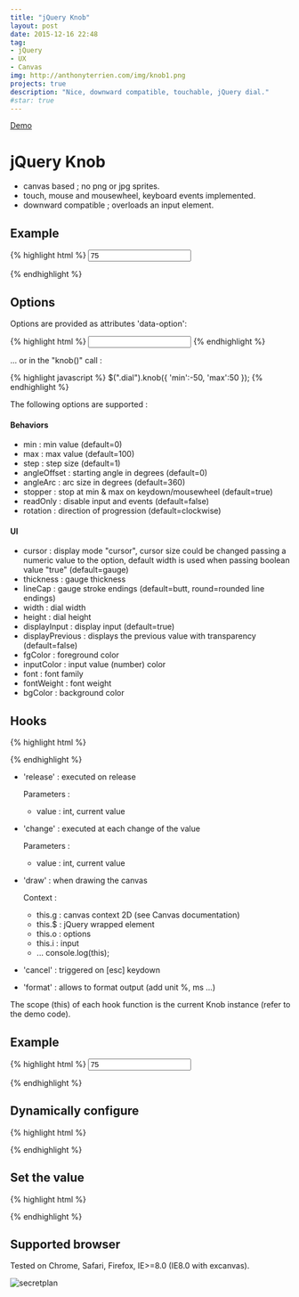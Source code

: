 ```yaml
---
title: "jQuery Knob"
layout: post
date: 2015-12-16 22:48
tag:
- jQuery
- UX
- Canvas
img: http://anthonyterrien.com/img/knob1.png
projects: true
description: "Nice, downward compatible, touchable, jQuery dial."
#star: true
---
```


[Demo](/demo/knob/)

jQuery Knob
=============

- canvas based ; no png or jpg sprites.
- touch, mouse and mousewheel, keyboard events implemented.
- downward compatible ; overloads an input element.

Example
-------

{% highlight html %}
<input type="text" value="75" class="dial">

<script>
    $(function() {
        $(".dial").knob();
    });
</script>
{% endhighlight %}

Options
-------

Options are provided as attributes 'data-option':

{% highlight html %}
<input type="text" class="dial" data-min="-50" data-max="50">
{% endhighlight %}

... or in the "knob()" call :

{% highlight javascript %}
$(".dial").knob({
    'min':-50,
    'max':50
});
{% endhighlight %}

The following options are supported :

#### Behaviors
* min : min value (default=0)
* max : max value (default=100)
* step : step size (default=1)
* angleOffset : starting angle in degrees (default=0)
* angleArc : arc size in degrees (default=360)
* stopper : stop at min & max on keydown/mousewheel (default=true)
* readOnly : disable input and events (default=false)
* rotation : direction of progression (default=clockwise)

#### UI
* cursor : display mode "cursor", cursor size could be changed passing a numeric value to the option, default width is used when passing boolean value "true" (default=gauge)
* thickness : gauge thickness
* lineCap : gauge stroke endings (default=butt, round=rounded line endings)
* width : dial width
* height : dial height
* displayInput : display input (default=true)
* displayPrevious : displays the previous value with transparency (default=false)
* fgColor : foreground color
* inputColor : input value (number) color
* font : font family
* fontWeight : font weight
* bgColor : background color

Hooks
-------

{% highlight html %}
<script>
    $(".dial").knob({
        'release' : function (v) { /*make something*/ }
    });
</script>
{% endhighlight %}

- 'release' : executed on release

    Parameters :
    + value : int, current value

- 'change' : executed at each change of the value

    Parameters :
    + value : int, current value

- 'draw' : when drawing the canvas

    Context :
    - this.g : canvas context 2D (see Canvas documentation)
    - this.$ : jQuery wrapped element
    - this.o : options
    - this.i : input
    - ... console.log(this);

- 'cancel' : triggered on [esc] keydown

- 'format' : allows to format output (add unit %, ms ...)

The scope (this) of each hook function is the current Knob instance (refer to the demo code).

Example
-------

{% highlight html %}
<input type="text" value="75" class="dial">

<script>
    $(".dial").knob({
        'change' : function (v) { console.log(v); }
    });
</script>
{% endhighlight %}

Dynamically configure
-------

{% highlight html %}
<script>
    $('.dial').trigger(
        'configure',
        {
            "min":10,
            "max":40,
            "fgColor":"#FF0000",
            "skin":"tron",
            "cursor":true
        }
    );
</script>
{% endhighlight %}

Set the value
-------

{% highlight html %}
<script>
    $('.dial')
        .val(27)
        .trigger('change');
</script>
{% endhighlight %}

Supported browser
-------

Tested on Chrome, Safari, Firefox, IE>=8.0 (IE8.0 with excanvas).

![secretplan](https://raw.github.com/aterrien/jQuery-Knob/master/secretplan.jpg)
